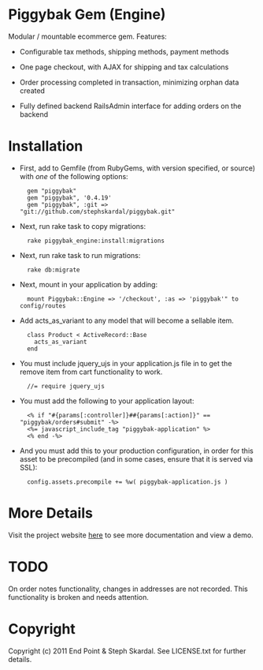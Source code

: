 Piggybak Gem (Engine)
========

Modular / mountable ecommerce gem. Features:

* Configurable tax methods, shipping methods, payment methods

* One page checkout, with AJAX for shipping and tax calculations

* Order processing completed in transaction, minimizing orphan data created 

* Fully defined backend RailsAdmin interface for adding orders on the backend

Installation
========

* First, add to Gemfile (from RubyGems, with version specified, or source) with *one* of the following options:
    
        gem "piggybak"
        gem "piggybak", '0.4.19'
        gem "piggybak", :git => "git://github.com/stephskardal/piggybak.git"
 
* Next, run rake task to copy migrations:

        rake piggybak_engine:install:migrations

* Next, run rake task to run migrations:

        rake db:migrate

* Next, mount in your application by adding:

        mount Piggybak::Engine => '/checkout', :as => 'piggybak'" to config/routes

* Add acts_as_variant to any model that will become a sellable item.

        class Product < ActiveRecord::Base
          acts_as_variant
        end

* You must include jquery_ujs in your application.js file in to get the remove item from cart functionality to work.

        //= require jquery_ujs

* You must add the following to your application layout:

        <% if "#{params[:controller]}##{params[:action]}" == "piggybak/orders#submit" -%>
        <%= javascript_include_tag "piggybak-application" %>
        <% end -%>

* And you must add this to your production configuration, in order for this asset to be precompiled (and in some cases, ensure that it is served via SSL):

        config.assets.precompile += %w( piggybak-application.js )

More Details
========

Visit the project website [here][project-website] to see more documentation and view a demo.

[project-website]: http://www.piggybak.org/

TODO
========

On order notes functionality, changes in addresses are not recorded. This functionality is broken and needs attention.

Copyright
========

Copyright (c) 2011 End Point & Steph Skardal. See LICENSE.txt for further details.
